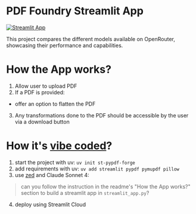 # PDF Foundry Streamlit App

[![Streamlit App](https://static.streamlit.io/badges/streamlit_badge_black_white.svg)](https://openrouter-model-zoo.streamlit.app)

This project compares the different models available on OpenRouter, showcasing their performance and capabilities.

# How the App works?
1. Allow user to upload PDF
2. If a PDF is provided:
  * offer an option to flatten the PDF
3. Any transformations done to the PDF should be accessible by the user
via a download button

# How it's [vibe coded](https://simonwillison.net/2025/Mar/19/vibe-coding/)?
1. start the project with uv: `uv init st-pypdf-forge`
2. add requirements with uv: `uv add streamlit pypdf pymupdf pillow`
3. use [zed](https://zed.dev/agentic) and Claude Sonnet 4:
  > can you follow the instruction in the readme's "How the App works?" section to build a streamlit app in `streamlit_app.py`?
4. deploy using Streamlit Cloud
